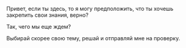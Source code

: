 Привет, если ты здесь, то я могу предположить, что ты хочешь закрепить свои знания, верно?

Так, чего мы еще ждем?

Выбирай скорее свою тему, решай  и отправляй мне на проверку. 
